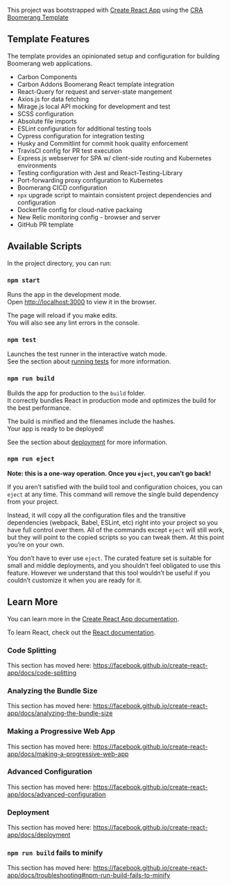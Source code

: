 This project was bootstrapped with [Create React App](https://github.com/facebook/create-react-app) using the [CRA Boomerang Template](https://github.com/boomerang-io/webapp-packages/tree/feature-cra-boomerang-template/packages/cra-template-boomerang)

## Template Features

The template provides an opinionated setup and configuration for building Boomerang web applications.

- Carbon Components
- Carbon Addons Boomerang React template integration
- React-Query for request and server-state mangement
- Axios.js for data fetching
- Mirage.js local API mocking for development and test
- SCSS configuration
- Absolute file imports
- ESLint configuration for additional testing tools
- Cypress configuration for integration testing
- Husky and Commitlint for commit hook quality enforcement
- TravisCI config for PR test execution
- Express.js webserver for SPA w/ client-side routing and Kubernetes environments
- Testing configuration with Jest and React-Testing-Library
- Port-forwarding proxy configuration to Kubernetes
- Boomerang CICD configuration
- `npx` upgrade script to maintain consistent project dependencies and configuration
- Dockerfile config for cloud-native packaing
- New Relic monitoring config - browser and server
- GitHub PR template

## Available Scripts

In the project directory, you can run:

### `npm start`

Runs the app in the development mode.<br />
Open [http://localhost:3000](http://localhost:3000) to view it in the browser.

The page will reload if you make edits.<br />
You will also see any lint errors in the console.

### `npm test`

Launches the test runner in the interactive watch mode.<br />
See the section about [running tests](https://facebook.github.io/create-react-app/docs/running-tests) for more information.

### `npm run build`

Builds the app for production to the `build` folder.<br />
It correctly bundles React in production mode and optimizes the build for the best performance.

The build is minified and the filenames include the hashes.<br />
Your app is ready to be deployed!

See the section about [deployment](https://facebook.github.io/create-react-app/docs/deployment) for more information.

### `npm run eject`

**Note: this is a one-way operation. Once you `eject`, you can’t go back!**

If you aren’t satisfied with the build tool and configuration choices, you can `eject` at any time. This command will remove the single build dependency from your project.

Instead, it will copy all the configuration files and the transitive dependencies (webpack, Babel, ESLint, etc) right into your project so you have full control over them. All of the commands except `eject` will still work, but they will point to the copied scripts so you can tweak them. At this point you’re on your own.

You don’t have to ever use `eject`. The curated feature set is suitable for small and middle deployments, and you shouldn’t feel obligated to use this feature. However we understand that this tool wouldn’t be useful if you couldn’t customize it when you are ready for it.

## Learn More

You can learn more in the [Create React App documentation](https://facebook.github.io/create-react-app/docs/getting-started).

To learn React, check out the [React documentation](https://reactjs.org/).

### Code Splitting

This section has moved here: https://facebook.github.io/create-react-app/docs/code-splitting

### Analyzing the Bundle Size

This section has moved here: https://facebook.github.io/create-react-app/docs/analyzing-the-bundle-size

### Making a Progressive Web App

This section has moved here: https://facebook.github.io/create-react-app/docs/making-a-progressive-web-app

### Advanced Configuration

This section has moved here: https://facebook.github.io/create-react-app/docs/advanced-configuration

### Deployment

This section has moved here: https://facebook.github.io/create-react-app/docs/deployment

### `npm run build` fails to minify

This section has moved here: https://facebook.github.io/create-react-app/docs/troubleshooting#npm-run-build-fails-to-minify